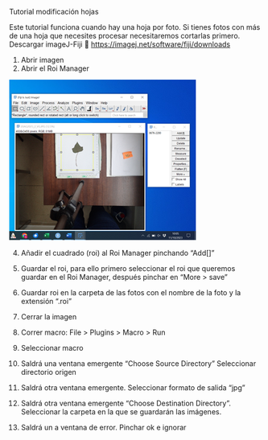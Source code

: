 Tutorial modificación hojas

Este tutorial funciona cuando hay una hoja por foto. Si tienes fotos con más de una hoja que necesites procesar necesitaremos cortarlas primero.
Descargar imageJ-Fiji  https://imagej.net/software/fiji/downloads
1.	Abrir imagen
2.	Abrir el Roi Manager
   
 ![Alt text](img/Imagen2.png?raw=true "Optional Title")
 
4.	Añadir el cuadrado (roi) al Roi Manager pinchando “Add[]”
 
5.	Guardar el roi, para ello primero seleccionar el roi que queremos guardar en el Roi Manager, después pinchar en “More > save” 
6.	Guardar roi en la carpeta de las fotos con el nombre de la foto y la extensión “.roi”
 
7.	Cerrar la imagen
 
8.	Correr macro: File > Plugins > Macro > Run
 
9.	Seleccionar macro 
 
10.	Saldrá una ventana emergente “Choose Source Directory” Seleccionar directorio origen
 
11.	 Saldrá otra ventana emergente. Seleccionar formato de salida “jpg”
 
12.	Saldrá otra ventana emergente “Choose Destination Directory”. Seleccionar la carpeta en la que se guardarán las imágenes.
 
13.	Saldrá un a ventana de error. Pinchar ok e ignorar
 
